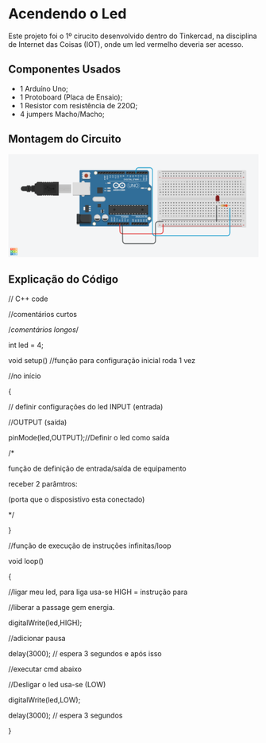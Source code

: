 # Acendendo o Led

Este projeto foi o 1º cirucito desenvolvido dentro do Tinkercad, na disciplina de Internet das Coisas 
(IOT), onde um led vermelho deveria ser acesso.

## Componentes Usados 

- 1 Arduíno Uno;
- 1 Protoboard (Placa de Ensaio);
- 1 Resistor com resistência de 220Ω;
- 4 jumpers Macho/Macho;

 ## Montagem do Circuito
![Imagem do Circuito](/LedBasico/LedBasico.png)

## Explicação do Código


// C++ code

//comentários curtos

/*comentários longos*/

int led = 4;  

void setup() //função para configuração inicial roda 1 vez 

//no início

{

  // definir configurações do led INPUT (entrada)

  //OUTPUT (saída)

 pinMode(led,OUTPUT);//Definir o led como saída

  /*

  função de definição de entrada/saída de equipamento

  receber 2 parâmtros:

  (porta que o disposistivo esta conectado)

  */

}

//função de execução de instruções infinitas/loop

void loop()

{

 //ligar meu led, para liga usa-se HIGH = instrução para

 //liberar a passage gem energia.

  digitalWrite(led,HIGH);

  //adicionar pausa

  delay(3000); // espera 3 segundos e após isso 

  //executar cmd abaixo

  //Desligar o led usa-se (LOW)

  digitalWrite(led,LOW);

   delay(3000); // espera 3 segundos

}

